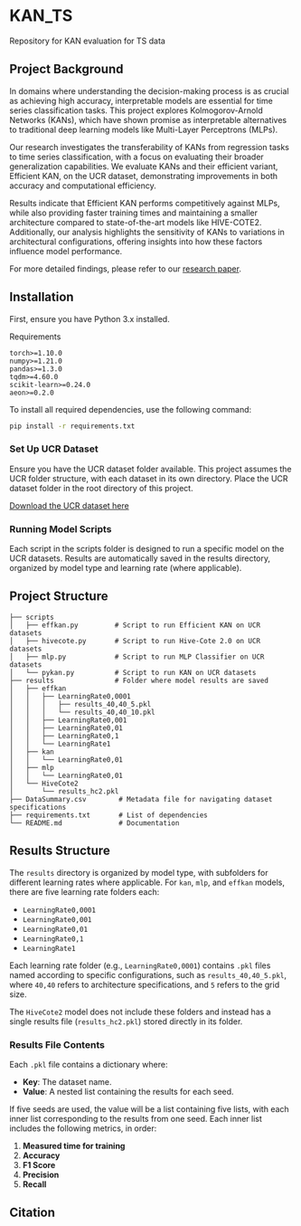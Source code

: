 # KAN_TS
Repository for KAN evaluation for TS data

## Project Background

In domains where understanding the decision-making process is as crucial as achieving high accuracy, interpretable models are essential for time series classification tasks. This project explores Kolmogorov-Arnold Networks (KANs), which have shown promise as interpretable alternatives to traditional deep learning models like Multi-Layer Perceptrons (MLPs).

Our research investigates the transferability of KANs from regression tasks to time series classification, with a focus on evaluating their broader generalization capabilities. We evaluate KANs and their efficient variant, Efficient KAN, on the UCR dataset, demonstrating improvements in both accuracy and computational efficiency. 

Results indicate that Efficient KAN performs competitively against MLPs, while also providing faster training times and maintaining a smaller architecture compared to state-of-the-art models like HIVE-COTE2. Additionally, our analysis highlights the sensitivity of KANs to variations in architectural configurations, offering insights into how these factors influence model performance.

For more detailed findings, please refer to our [research paper](link_to_paper).

## Installation

First, ensure you have Python 3.x installed. 

Requirements

```
torch>=1.10.0
numpy>=1.21.0
pandas>=1.3.0
tqdm>=4.60.0
scikit-learn>=0.24.0
aeon>=0.2.0
```

To install all required dependencies, use the following command:

```bash
pip install -r requirements.txt
```
### Set Up UCR Dataset

Ensure you have the UCR dataset folder available. This project assumes the UCR folder structure, with each dataset in its own directory. Place the UCR dataset folder in the root directory of this project.

[Download the UCR dataset here](http://www.cs.ucr.edu/~eamonn/time_series_data)

### Running Model Scripts
Each script in the scripts folder is designed to run a specific model on the UCR datasets. Results are automatically saved in the results directory, organized by model type and learning rate (where applicable).

## Project Structure

```plaintext
├── scripts
│   ├── effkan.py         # Script to run Efficient KAN on UCR datasets
│   ├── hivecote.py       # Script to run Hive-Cote 2.0 on UCR datasets
│   ├── mlp.py            # Script to run MLP Classifier on UCR datasets
│   └── pykan.py          # Script to run KAN on UCR datasets
├── results               # Folder where model results are saved
│   ├── effkan
│   │   ├── LearningRate0,0001
│   │   │   ├── results_40,40_5.pkl
│   │   │   └── results_40,40_10.pkl
│   │   ├── LearningRate0,001
│   │   ├── LearningRate0,01
│   │   ├── LearningRate0,1
│   │   └── LearningRate1
│   ├── kan
│   │   └── LearningRate0,01
│   ├── mlp 
│   │   └── LearningRate0,01
│   └── HiveCote2
│       └── results_hc2.pkl
├── DataSummary.csv        # Metadata file for navigating dataset specifications
├── requirements.txt       # List of dependencies
└── README.md              # Documentation
```
## Results Structure

The `results` directory is organized by model type, with subfolders for different learning rates where applicable. For `kan`, `mlp`, and `effkan` models, there are five learning rate folders each:

- `LearningRate0,0001`
- `LearningRate0,001`
- `LearningRate0,01`
- `LearningRate0,1`
- `LearningRate1`

Each learning rate folder (e.g., `LearningRate0,0001`) contains `.pkl` files named according to specific configurations, such as `results_40,40_5.pkl`, where `40,40` refers to architecture specifications, and `5` refers to the grid size.

The `HiveCote2` model does not include these folders and instead has a single results file (`results_hc2.pkl`) stored directly in its folder.

### Results File Contents

Each `.pkl` file contains a dictionary where:

- **Key**: The dataset name.
- **Value**: A nested list containing the results for each seed.

If five seeds are used, the value will be a list containing five lists, with each inner list corresponding to the results from one seed. Each inner list includes the following metrics, in order:

1. **Measured time for training**
2. **Accuracy**
3. **F1 Score**
4. **Precision**
5. **Recall**

## Citation

```

```
